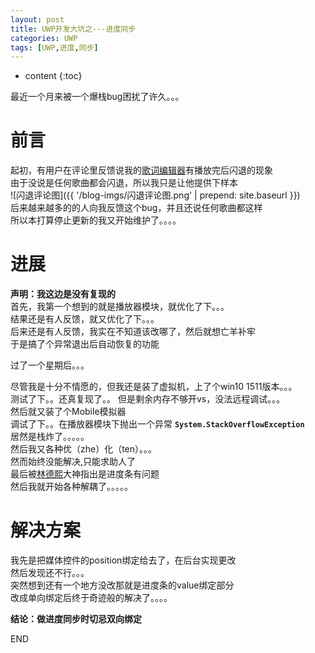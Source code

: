 ```yaml
---
layout: post
title: UWP开发大坑之---进度同步
categories: UWP
tags: [UWP,进度,同步]
---
```

   
* content
{:toc}

最近一个月来被一个爆栈bug困扰了许久。。。   
    
前言
=======================================================
起初，有用户在评论里反馈说我的[歌词编辑器](https://www.microsoft.com/store/apps/9mx4frgq4rqs)有播放完后闪退的现象   
由于没说是任何歌曲都会闪退，所以我只是让他提供下样本   
![闪退评论图]({{ '/blog-imgs/闪退评论图.png' | prepend: site.baseurl }})   
后来越来越多的的人向我反馈这个bug，并且还说任何歌曲都这样    
所以本打算停止更新的我又开始维护了。。。。    
    
进展
=======================================================
**声明：我这边是没有复现的**    
首先，我第一个想到的就是播放器模块，就优化了下。。。    
结果还是有人反馈，就又优化了下。。。    
后来还是有人反馈，我实在不知道该改哪了，然后就想亡羊补牢    
于是搞了个异常退出后自动恢复的功能    
   
过了一个星期后。。。   
     
尽管我是十分不情愿的，但我还是装了虚拟机，上了个win10 1511版本。。。   
测试了下。。还真复现了。。
但是剩余内存不够开vs，没法远程调试。。。    
然后就又装了个Mobile模拟器  
调试了下。。在播放器模块下抛出一个异常 **`System.StackOverflowException`**   
居然是栈炸了。。。。。   
然后我又各种优（zhe）化（ten）。。。   
然而始终没能解决,只能求助人了    
最后被[林德熙](https://lindexi.github.io/lindexi/)大神指出是进度条有问题   
然后我就开始各种解耦了。。。。。   
     
解决方案
=======================================================
我先是把媒体控件的position绑定给去了，在后台实现更改    
然后发现还不行。。。    
突然想到还有一个地方没改那就是进度条的value绑定部分    
改成单向绑定后终于奇迹般的解决了。。。。   
    
**结论：做进度同步时切忌双向绑定**    
   
END